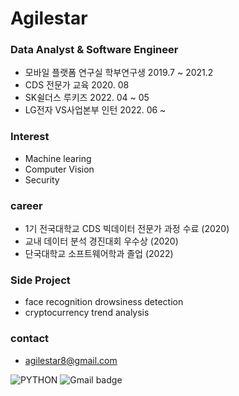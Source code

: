 # Agilestar

### Data Analyst & Software Engineer
- 모바일 플랫폼 연구실 학부연구생 2019.7 ~ 2021.2
- CDS 전문가 교육 2020. 08
- SK쉴더스 루키즈 2022. 04 ~ 05
- LG전자 VS사업본부 인턴 2022. 06 ~

### Interest
- Machine learing
- Computer Vision
- Security

### career
- 1기 전국대학교 CDS 빅데이터 전문가 과정 수료 (2020)
- 교내 데이터 분석 경진대회 우수상 (2020)
- 단국대학교 소프트웨어학과 졸업 (2022)

### Side Project
- face recognition drowsiness detection
- cryptocurrency trend analysis

### contact
- agilestar8@gmail.com
  
![PYTHON](https://img.shields.io/badge/-PYTHON-0071C5?style=plastic&logo=PYTHON&logoColor=white)
![Gmail badge](https://img.shields.io/badge/Gmail-d14836?style=flat-sqaure&logo=Gmail&logoColor=white )
